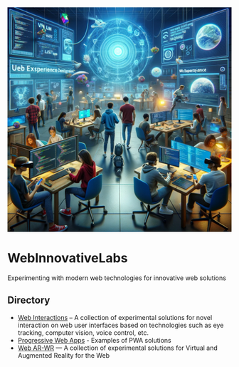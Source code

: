 <img src="WebExperiments.png"/>

# WebInnovativeLabs
Experimenting with modern web technologies for innovative web solutions 

## Directory
- [Web Interactions](interaction/) – A collection of experimental solutions for novel interaction on web user interfaces based on technologies such as eye tracking, computer vision, voice control, etc.
- [Progressive Web Apps](pwa/) - Examples of PWA solutions
- [Web AR-WR](WebXR/) — A collection of experimental solutions for Virtual and Augmented Reality for the Web